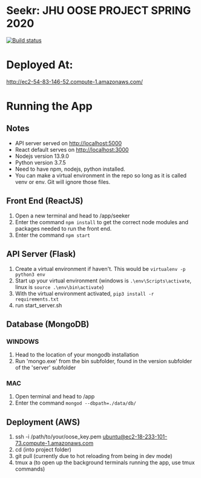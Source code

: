 # Seekr: JHU OOSE PROJECT SPRING 2020
[![Build status](https://travis-ci.com/jhu-oose/2020-spring-group-Seekr.svg?token=Vxy2zEXxUQmZnx9hqykp&branch=master)](https://travis-ci.com/jhu-oose/2020-spring-group-Seekr)

# Deployed At:
http://ec2-54-83-146-52.compute-1.amazonaws.com/

# Running the App

## Notes

- API server served on <http://localhost:5000>
- React default serves on <http://localhost:3000>
- Nodejs version 13.9.0
- Python version 3.7.5
- Need to have npm, nodejs, python installed.
- You can make a virtual environment in the repo so long as it is called venv or env. Git will ignore those files.

## Front End (ReactJS)

1. Open a new terminal and head to /app/seeker
2. Enter the command `npm install` to get the correct node modules and packages needed to run the front end.
3. Enter the command `npm start` 


## API Server (Flask)

1. Create a virtual environment if haven't. This would be `virtualenv -p python3 env`
2. Start up your virtual environment (windows is `.\env\Scripts\activate`, linux is  `source .\env\bin\activate`)
3. With the virtual environment activated, `pip3 install -r requirements.txt`
4. run start_server.sh

## Database (MongoDB)

### WINDOWS

1. Head to the location of your mongodb installation
2. Run 'mongo.exe' from the bin subfolder, found in the version subfolder of the 'server' subfolder

### MAC

1. Open terminal and head to /app
2. Enter the command `mongod --dbpath=./data/db/`

## Deployment (AWS)
1. ssh -i /path/to/your/oose_key.pem ubuntu@ec2-18-233-101-73.compute-1.amazonaws.com
2. cd (into project folder)
3. git pull (currently due to hot reloading from being in dev mode)
4. tmux a (to open up the background terminals running the app, use tmux commands)
